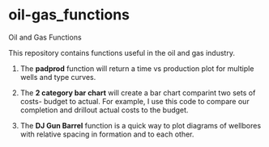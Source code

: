 # oil-gas_functions
Oil and Gas Functions


This repository contains functions useful in the oil and gas industry.


1) The <b>padprod</b> function will return a time vs production plot for multiple wells and type curves.

2) The <b>2 category bar chart</b> will create a bar chart comparint two sets of costs- budget to actual. For example, I use this code to compare our completion and drillout actual costs to the budget.

3) The <b>DJ Gun Barrel</b> function is a quick way to plot diagrams of wellbores with relative spacing in formation and to each other.
